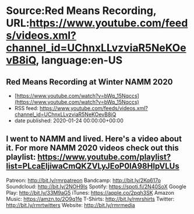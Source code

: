 # Source:Red Means Recording, URL:https://www.youtube.com/feeds/videos.xml?channel_id=UChnxLLvzviaR5NeKOevB8iQ, language:en-US

## Red Means Recording at Winter NAMM 2020
 - [https://www.youtube.com/watch?v=bWq_15Nqccs](https://www.youtube.com/watch?v=bWq_15Nqccs)
 - RSS feed: https://www.youtube.com/feeds/videos.xml?channel_id=UChnxLLvzviaR5NeKOevB8iQ
 - date published: 2020-01-24 00:00:00+00:00

I went to NAMM and lived. Here's a video about it.
For more NAMM 2020 videos check out this playlist:
https://www.youtube.com/playlist?list=PLcaEIjiwaCmQKZVLyJEoP0lA98HIpVLUs
------------------------------------
Patreon: http://bit.ly/rmrpatreon
Bandcamp: http://bit.ly/2Kq617o
Soundcloud: http://bit.ly/2NOH9Is
Spotify: https://spoti.fi/2N40SoX
Google Play: http://bit.ly/33M9aG5
iTunes: https://apple.co/2pqh3SK
Amazon Music: https://amzn.to/2O9q1fe
T-Shirts: http://bit.ly/rmrshirts
Twitter: http://bit.ly/rmrtwitters
Website: http://bit.ly/rmrmedia

